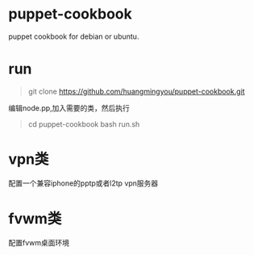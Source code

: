 # puppet-cookbook
puppet cookbook for debian or ubuntu.

# run

> git clone https://github.com/huangmingyou/puppet-cookbook.git

编辑node.pp,加入需要的类，然后执行

> cd puppet-cookbook
> bash run.sh


# vpn类

配置一个兼容iphone的pptp或者l2tp vpn服务器

# fvwm类

配置fvwm桌面环境
